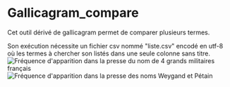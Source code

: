 # Gallicagram_compare
Cet outil dérivé de gallicagram permet de comparer plusieurs termes. 

Son exécution nécessite un fichier csv nommé "liste.csv" encodé en utf-8 où les termes à chercher son listés dans une seule colonne sans titre.
![Fréquence d'apparition dans la presse du nom de 4 grands militaires français](https://user-images.githubusercontent.com/25954316/93358472-d054c300-f841-11ea-9c2b-d16ddf4e1f43.png)
![Fréquence d'apparition dans la presse des noms Weygand et Pétain](https://user-images.githubusercontent.com/25954316/93359002-6be63380-f842-11ea-8ecb-c83aacdbfd56.png)
